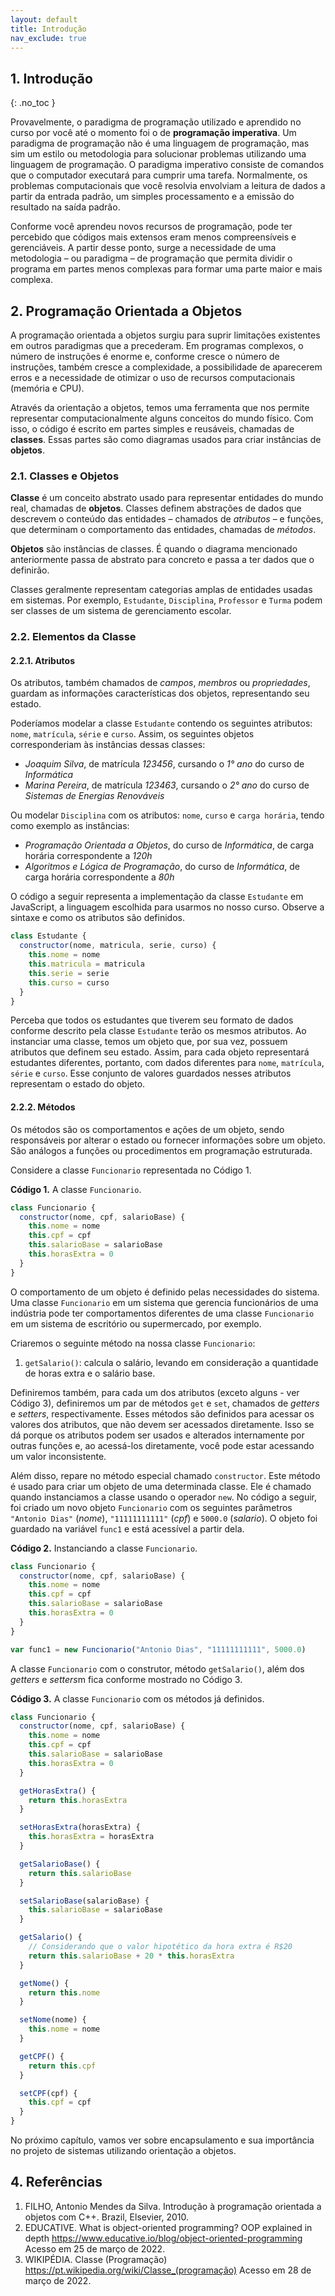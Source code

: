 ```yaml
---
layout: default
title: Introdução
nav_exclude: true
---
```

## 1. Introdução
{: .no_toc }

Provavelmente, o paradigma de programação utilizado e aprendido no curso por você até o momento foi o de **programação imperativa**. Um paradigma de programação não é uma linguagem de programação, mas sim um estilo ou metodologia para solucionar problemas utilizando uma linguagem de programação. O paradigma imperativo consiste de comandos que o computador executará para cumprir uma tarefa. Normalmente, os problemas computacionais que você resolvia envolviam a leitura de dados a partir da entrada padrão, um simples processamento e a emissão do resultado na saída padrão.

Conforme você aprendeu novos recursos de programação, pode ter percebido que códigos mais extensos eram menos compreensíveis e gerenciáveis. A partir desse ponto, surge a necessidade de uma metodologia – ou paradigma – de programação que permita dividir o programa em partes menos complexas para formar uma parte maior e mais complexa.

## 2. Programação Orientada a Objetos

A programação orientada a objetos surgiu para suprir limitações existentes em outros paradigmas que a precederam. Em programas complexos, o número de instruções é enorme e, conforme cresce o número de instruções, também cresce a complexidade, a possibilidade de aparecerem erros e a necessidade de otimizar o uso de recursos computacionais (memória e CPU).

Através da orientação a objetos, temos uma ferramenta que nos permite representar computacionalmente alguns conceitos do mundo físico. Com isso, o código é escrito em partes simples e reusáveis, chamadas de **classes**. Essas partes são como diagramas usados para criar instâncias de **objetos**.

### 2.1. Classes e Objetos

**Classe** é um conceito abstrato usado para representar entidades do mundo real, chamadas de **objetos**. Classes definem abstrações de dados que descrevem o conteúdo das entidades – chamados de *atributos* – e funções, que determinam o comportamento das entidades, chamadas de *métodos*.

**Objetos** são instâncias de classes. É quando o diagrama mencionado anteriormente passa de abstrato para concreto e passa a ter dados que o definirão.

Classes geralmente representam categorias amplas de entidades usadas em sistemas. Por exemplo, `Estudante`, `Disciplina`, `Professor` e `Turma` podem ser classes de um sistema de gerenciamento escolar.

### 2.2. Elementos da Classe

#### 2.2.1. Atributos

Os atributos, também chamados de *campos*, *membros* ou *propriedades*, guardam as informações características dos objetos, representando seu estado. 

Poderíamos modelar a classe `Estudante` contendo os seguintes atributos: `nome`, `matrícula`, `série` e `curso`. Assim, os seguintes objetos corresponderiam às instâncias dessas classes:
- *Joaquim Silva*, de matrícula *123456*, cursando o *1° ano* do curso de *Informática*
- *Marina Pereira*, de matrícula *123463*, cursando o *2° ano* do curso de *Sistemas de Energias Renováveis*

Ou modelar `Disciplina` com os atributos: `nome`, `curso` e `carga horária`, tendo como exemplo as instâncias:
- *Programação Orientada a Objetos*, do curso de *Informática*, de carga horária correspondente a *120h*
- *Algoritmos e Lógica de Programação*, do curso de *Informática*, de carga horária correspondente a *80h*

O código a seguir representa a implementação da classe `Estudante` em JavaScript, a linguagem escolhida para usarmos no nosso curso. Observe a sintaxe e como os atributos são definidos.

```javascript
class Estudante {
  constructor(nome, matricula, serie, curso) {
    this.nome = nome
    this.matricula = matricula
    this.serie = serie
    this.curso = curso
  }
}
```

Perceba que todos os estudantes que tiverem seu formato de dados conforme descrito pela classe `Estudante` terão os mesmos atributos. Ao instanciar uma classe, temos um objeto que, por sua vez, possuem atributos que definem seu estado. Assim, para cada objeto representará estudantes diferentes, portanto, com dados diferentes para `nome`, `matrícula`, `série` e `curso`. Esse conjunto de valores guardados nesses atributos representam o estado do objeto.

#### 2.2.2. Métodos

Os métodos são os comportamentos e ações de um objeto, sendo responsáveis por alterar o estado ou fornecer informações sobre um objeto. São análogos a funções ou procedimentos em programação estruturada.

Considere a classe `Funcionario` representada no Código 1.

**Código 1.** A classe `Funcionario`.
```javascript
class Funcionario {
  constructor(nome, cpf, salarioBase) {
    this.nome = nome
    this.cpf = cpf
    this.salarioBase = salarioBase
    this.horasExtra = 0
  }
}
```

O comportamento de um objeto é definido pelas necessidades do sistema. Uma classe `Funcionario` em um sistema que gerencia funcionários de uma indústria pode ter comportamentos diferentes de uma classe `Funcionario` em um sistema de escritório ou supermercado, por exemplo.

Criaremos o seguinte método na nossa classe `Funcionario`:
1. `getSalario()`: calcula o salário, levando em consideração a quantidade de horas extra e o salário base.

Definiremos também, para cada um dos atributos (exceto alguns - ver Código 3), definiremos um par de métodos `get` e `set`, chamados de *getters* e *setters*, respectivamente. Esses métodos são definidos para acessar os valores dos atributos, que não devem ser acessados diretamente. Isso se dá porque os atributos podem ser usados e alterados internamente por outras funções e, ao acessá-los diretamente, você pode estar acessando um valor inconsistente.

Além disso, repare no método especial chamado `constructor`. Este método é usado para criar um objeto de uma determinada classe. Ele é chamado quando instanciamos a classe usando o operador `new`. No código a seguir, foi criado um novo objeto `Funcionario` com os seguintes parâmetros `"Antonio Dias"` (*nome*), `"11111111111"` (*cpf*) e `5000.0` (*salario*). O objeto foi guardado na variável `func1` e está acessível a partir dela.

**Código 2.** Instanciando a classe `Funcionario`.
```javascript
class Funcionario {
  constructor(nome, cpf, salarioBase) {
    this.nome = nome
    this.cpf = cpf
    this.salarioBase = salarioBase
    this.horasExtra = 0
  }
}

var func1 = new Funcionario("Antonio Dias", "11111111111", 5000.0)
```

A classe `Funcionario` com o construtor, método `getSalario()`, além dos *getters* e *setters*m fica conforme mostrado no Código 3.

**Código 3.** A classe `Funcionario` com os métodos já definidos.
```javascript
class Funcionario {
  constructor(nome, cpf, salarioBase) {
    this.nome = nome
    this.cpf = cpf
    this.salarioBase = salarioBase
    this.horasExtra = 0
  }

  getHorasExtra() {
    return this.horasExtra
  }

  setHorasExtra(horasExtra) {
    this.horasExtra = horasExtra
  }

  getSalarioBase() {
    return this.salarioBase
  }

  setSalarioBase(salarioBase) {
    this.salarioBase = salarioBase
  }

  getSalario() {
    // Considerando que o valor hipotético da hora extra é R$20
    return this.salarioBase + 20 * this.horasExtra
  }

  getNome() {
    return this.nome
  }

  setNome(nome) {
    this.nome = nome
  }

  getCPF() {
    return this.cpf
  }

  setCPF(cpf) {
    this.cpf = cpf
  }
}
```

No próximo capítulo, vamos ver sobre encapsulamento e sua importância no projeto de sistemas utilizando orientação a objetos.

## 4. Referências

1. FILHO, Antonio Mendes da Silva. Introdução à programação orientada a objetos com C++. Brazil, Elsevier, 2010.
2. EDUCATIVE. What is object-oriented programming? OOP explained in depth <https://www.educative.io/blog/object-oriented-programming> Acesso em 25 de março de 2022.
3. WIKIPÉDIA. Classe (Programação) <https://pt.wikipedia.org/wiki/Classe_(programação)> Acesso em 28 de março de 2022.